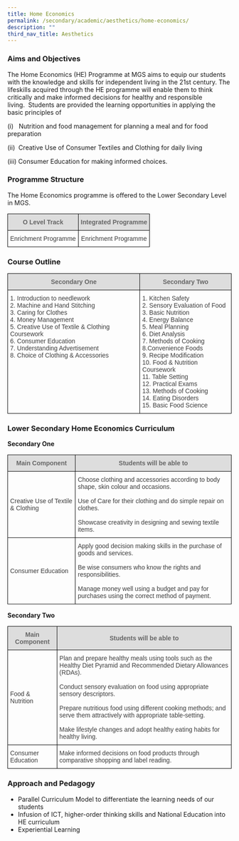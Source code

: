 ```yaml
---
title: Home Economics
permalink: /secondary/academic/aesthetics/home-economics/
description: ""
third_nav_title: Aesthetics
---
```

### Aims and Objectives

The Home Economics (HE) Programme at MGS aims to equip our students with the knowledge and skills for independent living in the 21st century. The lifeskills acquired through the HE programme will enable them to think critically and make informed decisions for healthy and responsible living.  Students are provided the learning opportunities in applying the basic principles of

(i)   Nutrition and food management for planning a meal and for food preparation

(ii)  Creative Use of Consumer Textiles and Clothing for daily living

(iii) Consumer Education for making informed choices.

### Programme Structure

The Home Economics programme is offered to the Lower Secondary Level in MGS.

<style type="text/css">
.tg  {border-collapse:collapse;border-spacing:0;}
.tg td{border-color:black;border-style:solid;border-width:1px;
  overflow:hidden;padding:10px 5px;word-break:normal;}
.tg th{border-color:black;border-style:solid;border-width:1px;
  font-weight:normal;overflow:hidden;padding:10px 5px;word-break:normal;}
.tg .tg-5hwe{color:#3D3D3D;text-align:center;vertical-align:middle}
.tg .tg-feqv{background-color:#DDD;color:#666;font-weight:bold;text-align:center;vertical-align:middle}
.tg .tg-iuf2{color:#3D3D3D;text-align:center;vertical-align:top}
</style>
<table class="tg">
<thead>
  <tr>
    <th class="tg-feqv"><span style="color:#666;background-color:#DDD">O Level Track</span></th>
    <th class="tg-feqv"><span style="color:#666;background-color:#DDD">Integrated Programme</span></th>
  </tr>
</thead>
<tbody>
  <tr>
    <td class="tg-iuf2">Enrichment  Programme</td>
    <td class="tg-5hwe">Enrichment Programme</td>
  </tr>
</tbody>
</table>

### Course Outline

<style type="text/css">
.tg  {border-collapse:collapse;border-spacing:0;}
.tg td{border-color:black;border-style:solid;border-width:1px;
  overflow:hidden;padding:10px 5px;word-break:normal;}
.tg th{border-color:black;border-style:solid;border-width:1px;
  font-weight:normal;overflow:hidden;padding:10px 5px;word-break:normal;}
.tg .tg-uwnk{color:#3D3D3D;text-align:left;vertical-align:top}
.tg .tg-feqv{background-color:#DDD;color:#666;font-weight:bold;text-align:center;vertical-align:middle}
</style>
<table class="tg">
<thead>
  <tr>
    <th class="tg-feqv"><span style="color:#666;background-color:#DDD">Secondary One</span></th>
    <th class="tg-feqv"><span style="color:#666;background-color:#DDD">Secondary Two</span></th>
  </tr>
</thead>
<tbody>
  <tr>
    <td class="tg-uwnk">1. Introduction to needlework <br>2. Machine and Hand Stitching <br>3. Caring for Clothes <br>4. Money Management <br>5. Creative Use of Textile &amp; Clothing Coursework <br>6. Consumer Education <br>7. Understanding Advertisement <br>8. Choice of Clothing &amp; Accessories </td>
    <td class="tg-uwnk">1. Kitchen Safety<br>2. Sensory Evaluation of Food<br>3. Basic Nutrition<br>4. Energy Balance<br>5. Meal Planning<br>6. Diet Analysis<br>7. Methods of Cooking<br>8.Convenience Foods<br>9. Recipe Modification<br>10. Food &amp; Nutrition Coursework<br>11. Table Setting<br>12. Practical Exams<br>13. Methods of Cooking<br>14. Eating Disorders<br>15. Basic Food Science</td>
  </tr>
</tbody>
</table>

### Lower Secondary Home Economics Curriculum

**Secondary One**

<style type="text/css">
.tg  {border-collapse:collapse;border-spacing:0;}
.tg td{border-color:black;border-style:solid;border-width:1px;font-family:Arial, sans-serif;font-size:14px;
  overflow:hidden;padding:10px 5px;word-break:normal;}
.tg th{border-color:black;border-style:solid;border-width:1px;font-family:Arial, sans-serif;font-size:14px;
  font-weight:normal;overflow:hidden;padding:10px 5px;word-break:normal;}
.tg .tg-uwnk{color:#3D3D3D;text-align:left;vertical-align:top}
.tg .tg-feqv{background-color:#DDD;color:#666;font-weight:bold;text-align:center;vertical-align:middle}
.tg .tg-lc1c{color:#3D3D3D;text-align:left;vertical-align:middle}
</style>
<table class="tg">
<thead>
  <tr>
    <th class="tg-feqv"><span style="color:#666;background-color:#DDD">Main Component</span></th>
    <th class="tg-feqv"><span style="color:#666;background-color:#DDD">Students will be able to</span></th>
  </tr>
</thead>
<tbody>
  <tr>
    <td class="tg-lc1c">Creative Use of Textile &amp; Clothing</td>
    <td class="tg-uwnk">Choose clothing and accessories according to body shape, skin colour and occasions.<br><br>Use of Care for their clothing and do simple repair on clothes.<br><br>Showcase creativity in designing and sewing textile items.</td>
  </tr>
  <tr>
    <td class="tg-lc1c">Consumer Education</td>
    <td class="tg-uwnk">Apply good decision making skills in the purchase of goods and services.<br><br>Be wise consumers who know the rights and responsibilities.<br><br>Manage money well using a budget and pay for purchases using the correct method of payment.</td>
  </tr>
</tbody>
</table>

**Secondary Two**

<style type="text/css">
.tg  {border-collapse:collapse;border-spacing:0;}
.tg td{border-color:black;border-style:solid;border-width:1px;font-family:Arial, sans-serif;font-size:14px;
  overflow:hidden;padding:10px 5px;word-break:normal;}
.tg th{border-color:black;border-style:solid;border-width:1px;font-family:Arial, sans-serif;font-size:14px;
  font-weight:normal;overflow:hidden;padding:10px 5px;word-break:normal;}
.tg .tg-uwnk{color:#3D3D3D;text-align:left;vertical-align:top}
.tg .tg-feqv{background-color:#DDD;color:#666;font-weight:bold;text-align:center;vertical-align:middle}
.tg .tg-lc1c{color:#3D3D3D;text-align:left;vertical-align:middle}
</style>
<table class="tg">
<thead>
  <tr>
    <th class="tg-feqv"><span style="color:#666;background-color:#DDD">Main Component</span></th>
    <th class="tg-feqv"><span style="color:#666;background-color:#DDD">Students will be able to</span></th>
  </tr>
</thead>
<tbody>
  <tr>
    <td class="tg-lc1c">Food &amp; Nutrition</td>
    <td class="tg-uwnk">Plan and prepare healthy meals using tools such as the Healthy Diet Pyramid and Recommended Dietary Allowances (RDAs).<br><br>Conduct sensory evaluation on food using appropriate sensory descriptors.<br><br>Prepare nutritious food using different cooking methods; and serve them attractively with appropriate table-setting.<br><br>Make lifestyle changes and adopt healthy eating habits for healthy living.</td>
  </tr>
  <tr>
    <td class="tg-lc1c">Consumer Education</td>
    <td class="tg-uwnk">Make informed decisions on food products through comparative shopping and label reading.</td>
  </tr>
</tbody>
</table>

### Approach and Pedagogy

*   Parallel Curriculum Model to differentiate the learning needs of our students
*   Infusion of ICT, higher-order thinking skills and National Education into HE curriculum
*   Experiential Learning